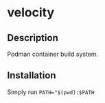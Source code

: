 # velocity

## Description
Podman container build system.

## Installation
Simply run `PATH="$(pwd):$PATH`
